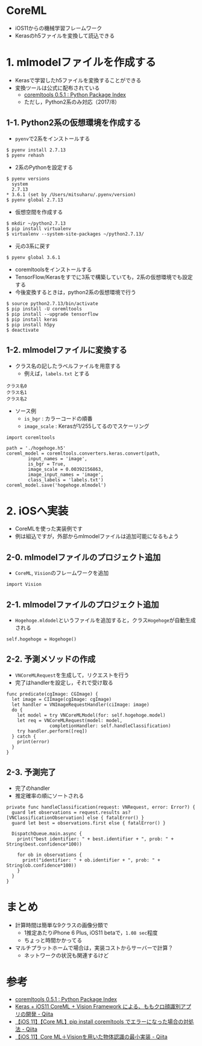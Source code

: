 # CoreML

- iOS11からの機械学習フレームワーク
- Kerasのh5ファイルを変換して読込できる

# 1. mlmodelファイルを作成する

- Kerasで学習したh5ファイルを変換することができる
- 変換ツールは公式に配布されている
  - [coremltools 0.5.1 : Python Package Index](https://pypi.python.org/pypi/coremltools "coremltools 0.5.1 : Python Package Index")
  - ただし，Python2系のみ対応（2017/8）


## 1-1. Python2系の仮想環境を作成する

- ```pyenv```で2系をインストールする

```
$ pyenv install 2.7.13
$ pyenv rehash
```

- 2系のPythonを設定する

```
$ pyenv versions
  system
  2.7.13
* 3.6.1 (set by /Users/mitsuharu/.pyenv/version)
$ pyenv global 2.7.13
```

- 仮想空間を作成する

```
$ mkdir ~/python2.7.13
$ pip install virtualenv
$ virtualenv --system-site-packages ~/python2.7.13/
```

- 元の3系に戻す
 
```
$ pyenv global 3.6.1
```

- coremltoolsをインストールする
- TensorFlow/Kerasをすでに3系で構築していても，2系の仮想環境でも設定する
- 今後変換するときは，python2系の仮想環境で行う



```
$ source python2.7.13/bin/activate
$ pip install -U coremltools
$ pip install --upgrade tensorflow
$ pip install keras
$ pip install h5py
$ deactivate
```

## 1-2. mlmodelファイルに変換する

- クラス名の記したラベルファイルを用意する
  - 例えば，```labels.txt``` とする

```
クラス名0
クラス名1
クラス名2
```

- ソース例
  - ```is_bgr``` : カラーコードの順番
  - ```image_scale``` : Kerasが1/255してるのでスケーリング



```
import coremltools

path = './hogehoge.h5'
coreml_model = coremltools.converters.keras.convert(path,
        input_names = 'image',
        is_bgr = True,
        image_scale = 0.00392156863,
        image_input_names = 'image',
        class_labels = 'labels.txt')
coreml_model.save('hogehoge.mlmodel')
```


# 2. iOSへ実装

- CoreMLを使った実装例です
- 例は組込ですが，外部からmlmodelファイルは追加可能になるもよう

## 2-0. mlmodelファイルのプロジェクト追加

- ```CoreML```, ```Vision```のフレームワークを追加

```
import Vision
```


## 2-1. mlmodelファイルのプロジェクト追加

- ```Hogehoge.mldodel```というファイルを追加すると，クラス```Hogehoge```が自動生成される

```
self.hogehoge = Hogehoge()
```

## 2-2. 予測メソッドの作成

- ```VNCoreMLRequest```を生成して，リクエストを行う
- 完了はhandlerを設定し，それで受け取る

```
func predicate(cgImage: CGImage) {
  let image = CIImage(cgImage: cgImage)
  let handler = VNImageRequestHandler(ciImage: image)
  do {
    let model = try VNCoreMLModel(for: self.hogehoge.model)
    let req = VNCoreMLRequest(model: model,
                completionHandler: self.handleClassification)
    try handler.perform([req])
  } catch {
    print(error)
  }
}
```

## 2-3. 予測完了

- 完了のhandler
- 推定確率の順にソートされる

```
private func handleClassification(request: VNRequest, error: Error?) {
  guard let observations = request.results as? [VNClassificationObservation] else { fatalError() }
  guard let best = observations.first else { fatalError() }
  
  DispatchQueue.main.async {
    print("best identifier: " + best.identifier + ", prob: " + String(best.confidence*100))
    
    for ob in observations {
      print("identifier: " + ob.identifier + ", prob: " + String(ob.confidence*100))
    }
  }
}
```
    
# まとめ

- 計算時間は簡単な9クラスの画像分類で
  - 1推定あたりiPhone 6 Plus, iOS11 betaで，``` 1.08 sec ```程度
  - ちょっと時間かかってる
- マルチプラットホームで場合は，実装コストからサーバーで計算？
  - ネットワークの状況も関連するけど




# 参考

- [coremltools 0.5.1 : Python Package Index](https://pypi.python.org/pypi/coremltools "coremltools 0.5.1 : Python Package Index")
- [Keras + iOS11 CoreML + Vision Framework による、ももクロ顔識別アプリの開発 - Qiita](http://qiita.com/kenmaz/items/d416b191f79f60e07752 "Keras + iOS11 CoreML + Vision Framework による、ももクロ顔識別アプリの開発 - Qiita")
- [【iOS 11】【Core ML】pip install coremltools でエラーになった場合の対処法 - Qiita](http://qiita.com/shu223/items/d99e3ad7ec377aa7aeaa "【iOS 11】【Core ML】pip install coremltools でエラーになった場合の対処法 - Qiita")
- [【iOS 11】Core ML＋Visionを用いた物体認識の最小実装 - Qiita](http://qiita.com/shu223/items/e200e379e34629018dca "【iOS 11】Core ML＋Visionを用いた物体認識の最小実装 - Qiita")




